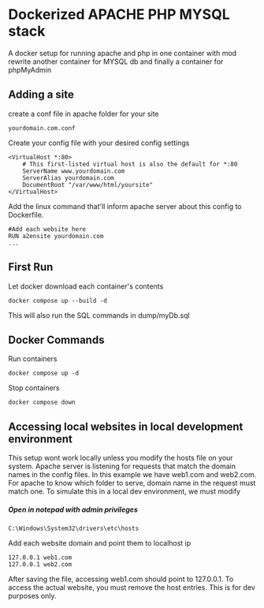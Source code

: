 # Dockerized APACHE PHP MYSQL stack

A docker setup for running apache and php in one container with mod rewrite
another container for MYSQL db and finally a container for phpMyAdmin



## Adding a site

create a conf file in apache folder for your site

```
yourdomain.com.conf
```

Create your config file with your desired config settings

```
<VirtualHost *:80>
    # This first-listed virtual host is also the default for *:80
    ServerName www.yourdomain.com
    ServerAlias yourdomain.com
    DocumentRoot "/var/www/html/yoursite"
</VirtualHost>
```

Add the linux command that'll inform apache server about this config to Dockerfile.

```
#Add each website here
RUN a2ensite yourdomain.com
...
```


## First Run

Let docker download each container's contents

```
docker compose up --build -d
```

This will also run the SQL commands in dump/myDb.sql

## Docker Commands

Run containers

```
docker compose up -d
```

Stop containers
```
docker compose down
```

## Accessing local websites in local development environment

This setup wont work locally unless you modify the hosts file on your system. 
Apache server is listening for requests that match the domain names in the config files.
In this example we have web1.com and web2.com. For apache to know which folder to serve, domain name in the request must match one.
To simulate this in a local dev environment, we must modify 

##### Open in notepad with admin privileges
```
C:\Windows\System32\drivers\etc\hosts
```

Add each website domain and point them to localhost ip
```
127.0.0.1 web1.com
127.0.0.1 web2.com
```

After saving the file, accessing web1.com should point to 127.0.0.1. To access the actual website, you must remove the host entries. This is for dev purposes only.